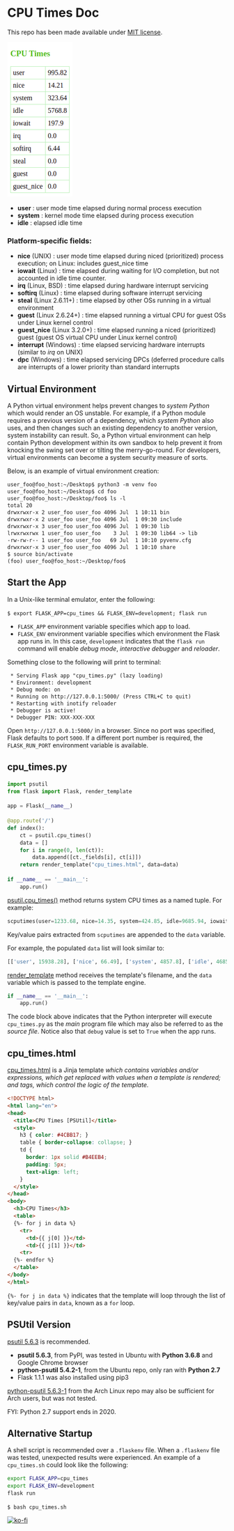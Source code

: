 # CPU Times Doc

This repo has been made available under [MIT license](https://github.com/nick3499/psutil_cpu_times/blob/master/LICENSE).

![screen capture](screen_capture.png)

- **user** : user mode time elapsed during normal process execution
- **system** : kernel mode time elapsed during process execution
- **idle** : elapsed idle time

### Platform-specific fields:

- **nice** (UNIX) : user mode time elapsed during niced (prioritized) process execution; on Linux: includes guest_nice time
- **iowait** (Linux) : time elapsed during waiting for I/O completion, but not accounted in idle time counter.
- **irq** (Linux, BSD) : time elapsed during hardware interrupt servicing
- **softirq** (Linux) : time elapsed during software interrupt servicing
- **steal** (Linux 2.6.11+) : time elapsed by other OSs running in a virtual environment
- **guest** (Linux 2.6.24+) : time elapsed running a virtual CPU for guest OSs under Linux kernel control
- **guest_nice** (Linux 3.2.0+) : time elapsed running a niced (prioritized) guest (guest OS virtual CPU under Linux kernel control)
- **interrupt** (Windows) : time elapsed servicing hardware interrupts (similar to _irq_ on UNIX)
- **dpc** (Windows) : time elapsed servicing DPCs (deferred procedure calls are interrupts of a lower priority than standard interrupts

## Virtual Environment

A Python virtual environment helps prevent changes to _system Python_ which would render an OS unstable. For example, if a Python module requires a previous version of a dependency, which _system Python_ also uses, and then changes such an existing dependency to another version, system instability can result. So, a Python virtual environment can help contain Python development within its own sandbox to help prevent it from knocking the swing set over or tilting the merry-go-round. For developers, virtual environments can become a system security measure of sorts.

Below, is an example of virtual environment creation:

```shell
user_foo@foo_host:~/Desktop$ python3 -m venv foo
user_foo@foo_host:~/Desktop$ cd foo
user_foo@foo_host:~/Desktop/foo$ ls -l
total 20
drwxrwxr-x 2 user_foo user_foo 4096 Jul  1 10:11 bin
drwxrwxr-x 2 user_foo user_foo 4096 Jul  1 09:30 include
drwxrwxr-x 3 user_foo user_foo 4096 Jul  1 09:30 lib
lrwxrwxrwx 1 user_foo user_foo    3 Jul  1 09:30 lib64 -> lib
-rw-rw-r-- 1 user_foo user_foo   69 Jul  1 10:10 pyvenv.cfg
drwxrwxr-x 3 user_foo user_foo 4096 Jul  1 10:10 share
$ source bin/activate
(foo) user_foo@foo_host:~/Desktop/foo$
```

## Start the App

In a Unix-like terminal emulator, enter the following:

`$ export FLASK_APP=cpu_times && FLASK_ENV=development; flask run`

- `FLASK_APP` environment variable specifies which app to load.
- `FLASK_ENV` environment variable specifies which environment the Flask app runs in. In this case, `development` indicates that the `flask run` command will enable _debug mode_, _interactive debugger_ and _reloader_.

Something close to the following will print to terminal:

```
 * Serving Flask app "cpu_times.py" (lazy loading)
 * Environment: development
 * Debug mode: on
 * Running on http://127.0.0.1:5000/ (Press CTRL+C to quit)
 * Restarting with inotify reloader
 * Debugger is active!
 * Debugger PIN: XXX-XXX-XXX
```

Open `http://127.0.0.1:5000/` in a browser. Since no port was specified, Flask defaults to port `5000`. If a different port number is required, the `FLASK_RUN_PORT` environment variable is available.

## cpu_times.py

```python
import psutil
from flask import Flask, render_template

app = Flask(__name__)

@app.route('/')
def index():
    ct = psutil.cpu_times()
    data = []
    for i in range(0, len(ct)):
        data.append([ct._fields[i], ct[i]])
    return render_template("cpu_times.html", data=data)

if __name__ == '__main__':
    app.run()
```

[psutil.cpu_times()](https://psutil.readthedocs.io/en/latest/#psutil.cpu_times) method returns system CPU times as a named tuple. For example:

```python
scputimes(user=1233.68, nice=14.35, system=424.85, idle=9685.94, iowait=219.69, irq=0.0, softirq=7.82, steal=0.0, guest=0.0, guest_nice=0.0)
```

Key/value pairs extracted from `scputimes` are appended to the `data` variable.

For example, the populated `data` list will look similar to:

```python
[['user', 15938.28], ['nice', 66.49], ['system', 4857.8], ['idle', 46858.49], ['iowait', 486.59], ['irq', 0.0], ['softirq', 88.71], ['steal', 0.0], ['guest', 0.0], ['guest_nice', 0.0]]
```

[render_template](https://flask.palletsprojects.com/en/1.1.x/api/#flask.render_template) method receives the template's filename, and the `data` variable which is passed to the template engine.

```python
if __name__ == '__main__':
    app.run()
```

The code block above indicates that the Python interpreter will execute `cpu_times.py` as the _main_ program file which may also be referred to as the _source file_. Notice also that `debug` value is set to `True` when the app runs.

## cpu_times.html

[cpu_times.html](https://jinja.palletsprojects.com/en/2.10.x/templates/) is a Jinja template _which contains variables and/or expressions, which get replaced with values when a template is rendered; and tags, which control the logic of the template._

```html
<!DOCTYPE html>
<html lang="en">
<head>
  <title>CPU Times [PSUtil]</title>
  <style>
    h3 { color: #4CBB17; }
    table { border-collapse: collapse; }
    td {
      border: 1px solid #B4EEB4;
      padding: 5px;
      text-align: left;
    }
  </style>
</head>
<body>
  <h3>CPU Times</h3>
  <table>
  {%- for j in data %}
    <tr>
      <td>{{ j[0] }}</td>
      <td>{{ j[1] }}</td>
    <tr>
  {%- endfor %}
  </table>
</body>
</html>
```

`{%- for j in data %}` indicates that the template will loop through the list of key/value pairs in `data`, known as a `for` loop.

## PSUtil Version

[psutil 5.6.3](https://pypi.org/project/psutil/) is recommended.

- **psutil 5.6.3**, from PyPI, was tested in Ubuntu with **Python 3.6.8** and Google Chrome browser
- **python-psutil 5.4.2-1**, from the Ubuntu repo, only ran with **Python 2.7**
- Flask 1.1.1 was also installed using pip3

[python-psutil 5.6.3-1](https://www.archlinux.org/packages/community/x86_64/python-psutil/) from the Arch Linux repo may also be sufficient for Arch users, but was not tested.

FYI: Python 2.7 support ends in 2020.

## Alternative Startup

A shell script is recommended over a `.flaskenv` file. When a `.flaskenv` file was tested, unexpected results were experienced. An example of a `cpu_times.sh` could look like the following:

```sh
export FLASK_APP=cpu_times
export FLASK_ENV=development
flask run
```

`$ bash cpu_times.sh`

[![ko-fi](https://www.ko-fi.com/img/githubbutton_sm.svg)](https://ko-fi.com/R6R72LISM)
